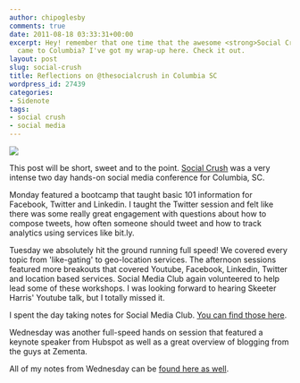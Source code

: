 ```yaml
---
author: chipoglesby
comments: true
date: 2011-08-18 03:33:31+00:00
excerpt: Hey! remember that one time that the awesome <strong>Social Crush</strong>
  came to Columbia? I've got my wrap-up here. Check it out.
layout: post
slug: social-crush
title: Reflections on @thesocialcrush in Columbia SC
wordpress_id: 27439
categories:
- Sidenote
tags:
- social crush
- social media
---
```


![](https://storage.googleapis.com/www.chipoglesby.com/2011-08-17-15.59.53.jpg)

This post will be short, sweet and to the point. [Social Crush](http://socialcrush.com) was a very intense two day hands-on social media conference for Columbia, SC.

Monday featured a bootcamp that taught basic 101 information for Facebook, Twitter and Linkedin. I taught the Twitter session and felt like there was some really great engagement with questions about how to compose tweets, how often someone should tweet and how to track analytics using services like bit.ly.

Tuesday we absolutely hit the ground running full speed! We covered every topic from 'like-gating' to geo-location services. The afternoon sessions featured more breakouts that covered Youtube, Facebook, Linkedin, Twitter and location based services. Social Media Club again volunteered to help lead some of these workshops. I was looking forward to hearing Skeeter Harris' Youtube talk, but I totally missed it.

I spent the day taking notes for Social Media Club. [You can find those here](https://docs.google.com/document/d/1XM7j2KOmvOZjEejynqzIVNSbfk-2AVVPfuCqLiFSvtA/edit?hl=en_US).

Wednesday was another full-speed hands on session that featured a keynote speaker from Hubspot as well as a great overview of blogging from the guys at Zementa.

All of my notes from Wednesday can be [found here as well](https://docs.google.com/document/d/1FhiBsk3TfmuonZyhojw_7AiEkc-0MXRttk-pn87ryIU/edit?hl=en_US).
